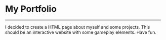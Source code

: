 # My Portfolio

---

I decided to create a HTML page about myself and some projects. This should be an interactive website with some gameplay elements. Have fun. 
